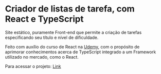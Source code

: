 # Criador de listas de tarefa, com React e TypeScript

Site estático, puramente Front-end que permite a criação de tarefas especificando seu título e nível de dificuldade. 

Feito com auxílio do curso de React na [Udemy](https://www.udemy.com/course/react-do-zero-a-maestria-c-hooks-router-api-projetos/), com o propósito de aprimorar conhecimentos acerca de TypeScript integrado a um Framework utilizado no mercado, como o React. 

Para acessar o projeto: [Link](https://leobez.github.io/todo_react/)
